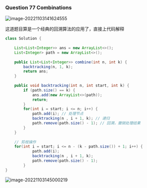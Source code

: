 ### Question 77 Combinations

![image-20221103141624555](C:\Users\jason\AppData\Roaming\Typora\typora-user-images\image-20221103141624555.png)

这道题目算是一个经典的回溯算法的应用了，直接上代码解释

```java
class Solution {
    
    List<List<Integer>> ans = new ArrayList<>();
    List<Integer> path = new ArrayList<>();
    
    public List<List<Integer>> combine(int n, int k) {
        backtracking(n, 1, k);
        return ans;
    }
    
    public void backtracking(int n, int start, int k) {
        if (path.size() == k) {
            ans.add(new ArrayList<>(path));
            return;
        }
        for(int i = start; i <= n; i++) {
            path.add(i); // 处理节点
            backtracking(n , i + 1, k); // 递归
            path.remove(path.size() - 1); // 回溯，撤销处理结果
        }
    }
    
    // 剪枝操作
    for(int i = start; i <= n - (k - path.size()) + 1; i++) {
            path.add(i);
            backtracking(n , i + 1, k);
            path.remove(path.size() - 1);
        }
}
```

![image-20221103145000219](C:\Users\jason\AppData\Roaming\Typora\typora-user-images\image-20221103145000219.png)

